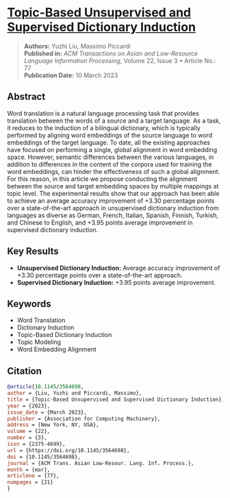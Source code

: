 # [Topic-Based Unsupervised and Supervised Dictionary Induction](https://doi.org/10.1145/3564698)
> **Authors:** Yuzhi Liu, Massimo Piccardi  
> **Published in:** *ACM Transactions on Asian and Low-Resource Language Information Processing*, Volume 22, Issue 3 &bull; Article No.: 77  
> **Publication Date:** 10 March 2023

## Abstract
Word translation is a natural language processing task that provides translation between the words of a source and a target language. As a task, it reduces to the induction of a bilingual dictionary, which is typically performed by aligning word embeddings of the source language to word embeddings of the target language. To date, all the existing approaches have focused on performing a single, global alignment in word embedding space. However, semantic differences between the various languages, in addition to differences in the content of the corpora used for training the word embeddings, can hinder the effectiveness of such a global alignment. For this reason, in this article we propose conducting the alignment between the source and target embedding spaces by multiple mappings at topic level. The experimental results show that our approach has been able to achieve an average accuracy improvement of +3.30 percentage points over a state-of-the-art approach in unsupervised dictionary induction from languages as diverse as German, French, Italian, Spanish, Finnish, Turkish, and Chinese to English, and +3.95 points average improvement in supervised dictionary induction.

## Key Results
- **Unsupervised Dictionary Induction:** Average accuracy improvement of +3.30 percentage points over a state-of-the-art approach.
- **Supervised Dictionary Induction:** +3.95 points average improvement.

## Keywords
- Word Translation
- Dictionary Induction
- Topic-Based Dictionary Induction
- Topic Modeling
- Word Embedding Alignment

## Citation
```bibtex
@article{10.1145/3564698,
author = {Liu, Yuzhi and Piccardi, Massimo},
title = {Topic-Based Unsupervised and Supervised Dictionary Induction},
year = {2023},
issue_date = {March 2023},
publisher = {Association for Computing Machinery},
address = {New York, NY, USA},
volume = {22},
number = {3},
issn = {2375-4699},
url = {https://doi.org/10.1145/3564698},
doi = {10.1145/3564698},
journal = {ACM Trans. Asian Low-Resour. Lang. Inf. Process.},
month = {mar},
articleno = {77},
numpages = {21}
}
